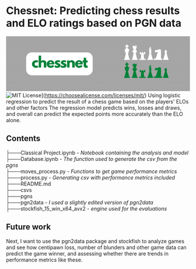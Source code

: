 # Chessnet: Predicting chess results and ELO ratings based on PGN data
![Screenshot](https://github.com/ktadgh/Classical-Chess-Predictions/blob/744a6e52eef36ff2d63f2511ab5945c51104f5c3/images/b6.png)
![MIT License](https://img.shields.io/badge/License-MIT-green.svg)](https://choosealicense.com/licenses/mit/)
Using logistic regression to predict the result of a chess game based on the players' ELOs and other factors
The regression model predicts wins, losses and draws, and overall can predict the expected points more accurately
than the ELO alone.
## Contents
├───Classical Project.ipynb - *Notebook containing the analysis and model*\
├───Database.ipynb - *The function used to generate the csv from the pgns* \
├───moves_process.py - *Functions to get game performance metrics*\
├───process.py - *Generating csv with performance metrics included*\
├───README.md\
├───csvs\
├───pgns\
├───pgn2data - *I used a slightly edited version of pgn2data*\
├───stockfish_15_win_x64_avx2 - *engine used for the evaluations*

## Future work
Next, I want to use the pgn2data package and stockfish to analyze games and see how centipawn loss, number of blunders and 
other game data can predict the game winner, and assessing whether there are trends in performance metrics like these.
